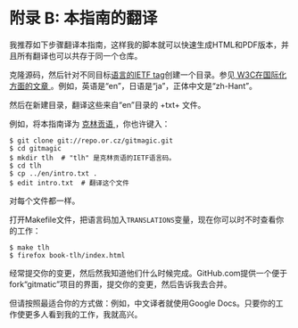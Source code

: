 # 附录 B: 本指南的翻译 

我推荐如下步骤翻译本指南，这样我的脚本就可以快速生成HTML和PDF版本，并且所有翻译也可以共存于同一个仓库。

克隆源码，然后针对不同目标[语言的IETF tag](http://www.iana.org/assignments/language-subtag-registry)创建一个目录。参见[ W3C在国际化方面的文章 ](http://www.w3.org/International/articles/language-tags/Overview.en.php)。例如，英语是“en”，日语是“ja”，正体中文是“zh-Hant”。

然后在新建目录，翻译这些来自“en”目录的 +txt+ 文件。

例如，将本指南译为 [ 克林贡语 ](http://en.wikipedia.org/wiki/Klingon_language)，你也许键入：

	$ git clone git://repo.or.cz/gitmagic.git
	$ cd gitmagic
	$ mkdir tlh  # "tlh" 是克林贡语的IETF语言码。
	$ cd tlh
	$ cp ../en/intro.txt .
	$ edit intro.txt  # 翻译这个文件

对每个文件都一样。

打开Makefile文件，把语言码加入`TRANSLATIONS`变量，现在你可以时不时查看你的工作：

	$ make tlh
	$ firefox book-tlh/index.html

经常提交你的变更，然后然我知道他们什么时候完成。GitHub.com提供一个便于fork“gitmatic”项目的界面，提交你的变更，然后告诉我去合并。

但请按照最适合你的方式做：例如，中文译者就使用Google Docs。只要你的工作使更多人看到我的工作，我就高兴。

